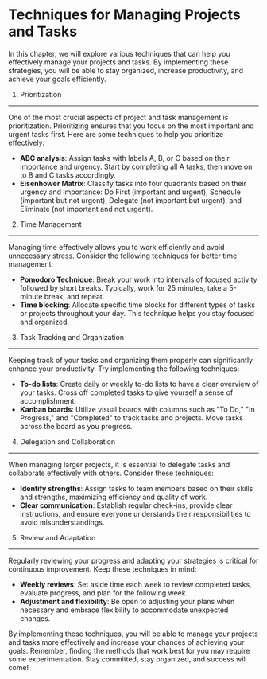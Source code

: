 Techniques for Managing Projects and Tasks
===================================================

In this chapter, we will explore various techniques that can help you effectively manage your projects and tasks. By implementing these strategies, you will be able to stay organized, increase productivity, and achieve your goals efficiently.

1. Prioritization
-----------------

One of the most crucial aspects of project and task management is prioritization. Prioritizing ensures that you focus on the most important and urgent tasks first. Here are some techniques to help you prioritize effectively:

* **ABC analysis**: Assign tasks with labels A, B, or C based on their importance and urgency. Start by completing all A tasks, then move on to B and C tasks accordingly.
* **Eisenhower Matrix**: Classify tasks into four quadrants based on their urgency and importance: Do First (important and urgent), Schedule (important but not urgent), Delegate (not important but urgent), and Eliminate (not important and not urgent).

2. Time Management
------------------

Managing time effectively allows you to work efficiently and avoid unnecessary stress. Consider the following techniques for better time management:

* **Pomodoro Technique**: Break your work into intervals of focused activity followed by short breaks. Typically, work for 25 minutes, take a 5-minute break, and repeat.
* **Time blocking**: Allocate specific time blocks for different types of tasks or projects throughout your day. This technique helps you stay focused and organized.

3. Task Tracking and Organization
---------------------------------

Keeping track of your tasks and organizing them properly can significantly enhance your productivity. Try implementing the following techniques:

* **To-do lists**: Create daily or weekly to-do lists to have a clear overview of your tasks. Cross off completed tasks to give yourself a sense of accomplishment.
* **Kanban boards**: Utilize visual boards with columns such as "To Do," "In Progress," and "Completed" to track tasks and projects. Move tasks across the board as you progress.

4. Delegation and Collaboration
-------------------------------

When managing larger projects, it is essential to delegate tasks and collaborate effectively with others. Consider these techniques:

* **Identify strengths**: Assign tasks to team members based on their skills and strengths, maximizing efficiency and quality of work.
* **Clear communication**: Establish regular check-ins, provide clear instructions, and ensure everyone understands their responsibilities to avoid misunderstandings.

5. Review and Adaptation
------------------------

Regularly reviewing your progress and adapting your strategies is critical for continuous improvement. Keep these techniques in mind:

* **Weekly reviews**: Set aside time each week to review completed tasks, evaluate progress, and plan for the following week.
* **Adjustment and flexibility**: Be open to adjusting your plans when necessary and embrace flexibility to accommodate unexpected changes.

By implementing these techniques, you will be able to manage your projects and tasks more effectively and increase your chances of achieving your goals. Remember, finding the methods that work best for you may require some experimentation. Stay committed, stay organized, and success will come!
